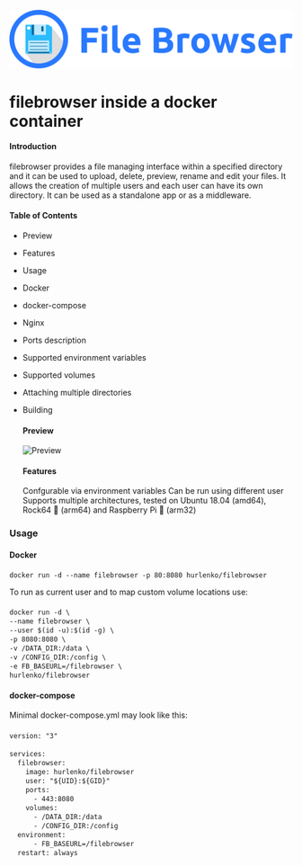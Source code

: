 ![filebrowser-logo](https://raw.githubusercontent.com/filebrowser/logo/master/banner.png)

# filebrowser inside a docker container

#### Introduction
filebrowser provides a file managing interface within a specified directory and it can be used to upload, delete, preview, rename and edit your files. It allows the creation of multiple users and each user can have its own directory. It can be used as a standalone app or as a middleware.

#### Table of Contents
- Preview
- Features
- Usage
- Docker
- docker-compose
- Nginx
- Ports description
- Supported environment variables
- Supported volumes
- Attaching multiple directories
- Building

  #### Preview
  ![Preview](https://user-images.githubusercontent.com/5447088/50716739-ebd26700-107a-11e9-9817-14230c53efd2.gif)

  #### Features
  Confgurable via environment variables
Can be run using different user
Supports multiple architectures, tested on Ubuntu 18.04 (amd64), Rock64 🍍 (arm64) and Raspberry Pi 🍓 (arm32)

### Usage

#### Docker
    docker run -d --name filebrowser -p 80:8080 hurlenko/filebrowser

To run as current user and to map custom volume locations use:
####
    docker run -d \
    --name filebrowser \
    --user $(id -u):$(id -g) \
    -p 8080:8080 \
    -v /DATA_DIR:/data \
    -v /CONFIG_DIR:/config \
    -e FB_BASEURL=/filebrowser \
    hurlenko/filebrowser

#### docker-compose
Minimal docker-compose.yml may look like this:
####
    version: "3"

    services:
      filebrowser:
        image: hurlenko/filebrowser
        user: "${UID}:${GID}"
        ports:
          - 443:8080
        volumes:
          - /DATA_DIR:/data
          - /CONFIG_DIR:/config
      environment:
          - FB_BASEURL=/filebrowser
      restart: always
 

  
